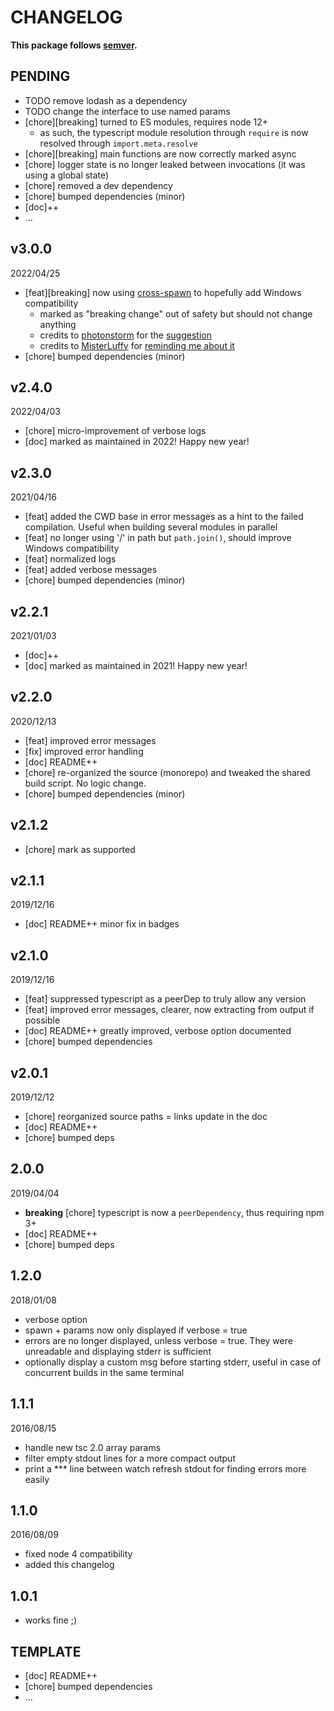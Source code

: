 # CHANGELOG
**This package follows [semver](https://semver.org/).**

## PENDING
* TODO remove lodash as a dependency
* TODO change the interface to use named params
* [chore][breaking] turned to ES modules, requires node 12+
  * as such, the typescript module resolution through `require` is now resolved through `import.meta.resolve`
* [chore][breaking] main functions are now correctly marked async
* [chore] logger state is no longer leaked between invocations (it was using a global state)
* [chore] removed a dev dependency
* [chore] bumped dependencies (minor)
* [doc]++
* ...


## v3.0.0
2022/04/25
* [feat][breaking] now using [cross-spawn](https://github.com/moxystudio/node-cross-spawn) to hopefully add Windows compatibility
  * marked as "breaking change" out of safety but should not change anything
  * credits to [photonstorm](https://github.com/photonstorm) for the [suggestion](https://github.com/Offirmo/offirmo-monorepo/issues/5#issuecomment-879942830)
  * credits to [MisterLuffy](https://github.com/MisterLuffy) for [reminding me about it](https://github.com/Offirmo/offirmo-monorepo/pull/10)
* [chore] bumped dependencies (minor)

## v2.4.0
2022/04/03
* [chore] micro-improvement of verbose logs
* [doc] marked as maintained in 2022! Happy new year!

## v2.3.0
2021/04/16
* [feat] added the CWD base in error messages as a hint to the failed compilation. Useful when building several modules in parallel
* [feat] no longer using '/' in path but `path.join()`, should improve Windows compatibility
* [feat] normalized logs
* [feat] added verbose messages
* [chore] bumped dependencies (minor)

## v2.2.1
2021/01/03
* [doc]++
* [doc] marked as maintained in 2021! Happy new year!

## v2.2.0
2020/12/13
* [feat] improved error messages
* [fix] improved error handling
* [doc] README++
* [chore] re-organized the source (monorepo) and tweaked the shared build script. No logic change.
* [chore] bumped dependencies (minor)

## v2.1.2
* [chore] mark as supported

## v2.1.1
2019/12/16
* [doc] README++ minor fix in badges

## v2.1.0
2019/12/16
* [feat] suppressed typescript as a peerDep to truly allow any version
* [feat] improved error messages, clearer, now extracting from output if possible
* [doc] README++ greatly improved, verbose option documented
* [chore] bumped dependencies

## v2.0.1
2019/12/12
* [chore] reorganized source paths = links update in the doc
* [doc] README++
* [chore] bumped deps

## 2.0.0
2019/04/04
* **breaking** [chore] typescript is now a `peerDependency`, thus requiring npm 3+
* [doc] README++
* [chore] bumped deps

## 1.2.0
2018/01/08
- verbose option
- spawn + params now only displayed if verbose = true
- errors are no longer displayed, unless verbose = true.
  They were unreadable and displaying stderr is sufficient
- optionally display a custom msg before starting stderr,
  useful in case of concurrent builds in the same terminal

## 1.1.1
2016/08/15
- handle new tsc 2.0 array params
- filter empty stdout lines for a more compact output
- print a *** line between watch refresh stdout for finding errors more easily

## 1.1.0
2016/08/09
- fixed node 4 compatibility
- added this changelog

## 1.0.1
- works fine ;)

## TEMPLATE
* [doc] README++
* [chore] bumped dependencies
* ...
